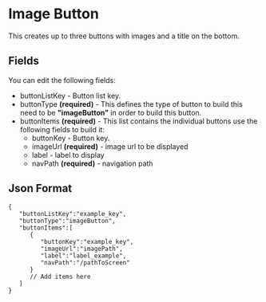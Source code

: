
# Image Button
This creates up to three buttons with images and a title on the bottom.

  

## Fields

  

You can edit the following fields:

- buttonListKey - Button list key.
- buttonType **(required)** - This defines the type of button to build this need to be **"imageButton"** in order to build this button.
- buttonItems **(required)** - This list contains the individual buttons use the following fields to build it:
   - buttonKey - Button key.
	- imageUrl **(required)**  - image url to be displayed
	- label - label to display 
	- navPath **(required)** - navigation path


  

## Json Format

  

    {
       "buttonListKey":"example_key",
       "buttonType":"imageButton",
       "buttonItems":[
          {
             "buttonKey":"example_key",            
             "imageUrl":"imagePath",
             "label":"label_example",
             "navPath":"/pathToScreen"
          }
          // Add items here
       ]
    }

  

